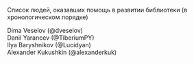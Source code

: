 Список людей, оказавших помощь в развитии библиотеки (в хронологическом порядке)  

Dima Veselov (@dveselov)  
Danil Yarancev (@TiberiumPY)  
Ilya Baryshnikov (@Lucidyan)  
Alexander Kukushkin (@alexanderkuk)  
